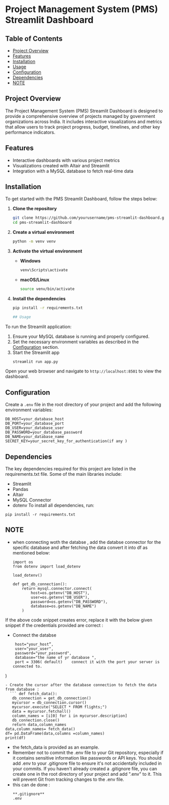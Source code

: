 # Project Management System (PMS) Streamlit Dashboard

## Table of Contents
- [Project Overview](#project-overview)
- [Features](#features)
- [Installation](#installation)
- [Usage](#usage)
- [Configuration](#configuration)
- [Dependencies](#dependencies)
- [NOTE](#note)

## Project Overview
The Project Management System (PMS) Streamlit Dashboard is designed to provide a comprehensive overview of projects managed by government organizations across India. It includes interactive visualizations and metrics that allow users to track project progress, budget, timelines, and other key performance indicators.

## Features   
- Interactive dashboards with various project metrics
- Visualizations created with Altair and Streamlit
- Integration with a MySQL database to fetch real-time data

## Installation
To get started with the PMS Streamlit Dashboard, follow the steps below:

1. **Clone the repository**
    ```sh
    git clone https://github.com/yourusername/pms-streamlit-dashboard.git
    cd pms-streamlit-dashboard
    ```

2. **Create a virtual environment**
    ```sh
    python -m venv venv
    ```

3. **Activate the virtual environment**
    - **Windows**
        ```sh
        venv\Scripts\activate
        ```
    - **macOS/Linux**
        ```sh
        source venv/bin/activate
        ```

4. **Install the dependencies**
    ```sh
    pip install -r requirements.txt

    ## Usage
To run the Streamlit application:

1. Ensure your MySQL database is running and properly configured.
2. Set the necessary environment variables as described in the [Configuration](#configuration) section.
3. Start the Streamlit app
    ```sh
    streamlit run app.py
    ```

Open your web browser and navigate to `http://localhost:8501` to view the dashboard.

## Configuration
Create a `.env` file in the root directory of your project and add the following environment variables:

```plaintext
DB_HOST=your_database_host
DB_PORT=your_database_port
DB_USER=your_database_user
DB_PASSWORD=your_database_password
DB_NAME=your_database_name
SECRET_KEY=your_secret_key_for_authentication(if any )
```
## Dependencies
The key dependencies required for this project are listed in the requirements.txt file. Some of the main libraries include:

- Streamlit
- Pandas
- Altair
- MySQL Connector
- dotenv
To install all dependencies, run:
```
pip install -r requirements.txt
```
## NOTE 
- when connecting woth the databse , add the databse connector for the specific database and after fetching the data convert it into df as mentioned below:
   ```import mysql.connector
   import os
   from dotenv import load_dotenv

   load_dotenv()

   def get_db_connection():
       return mysql.connector.connect(
           host=os.getenv("DB_HOST"),
           user=os.getenv("DB_USER"),
           password=os.getenv("DB_PASSWORD"),
           database=os.getenv("DB_NAME")
       )
   ```

If the above code snippet creates error, replace it with the below given snippet if the credentials provided are correct  :
- Connect the databse
   ```mydb = mysql.connector.connect(
    host="your_host”,
    user="your_user",
    password="your_password",
    database="the name of yr database ",
    port = 3306( default)    connect it with the port your server is connected to.
)
 ```
 - Create the cursor after the database connection to fetch the data from database :
   ``` def fetch_data():
    db_connection = get_db_connection()
    mycursor = db_connection.cursor()
    mycursor.execute("SELECT * FROM flights;")
    data = mycursor.fetchall()
    column_names = [i[0] for i in mycursor.description]
    db_connection.close()
    return data,column_names
data,column_names= fetch_data()
df= pd.DataFrame(data,columns =column_names)
print(df)
 ```
- the fetch_data is provided as an example.
- Remember not to commit the .env file to your Git repository, especially if it contains sensitive information like passwords or API keys. You should add .env to your .gitignore file to ensure it's not accidentally included in your commits. If you haven't already created a .gitignore file, you can create one in the root directory of your project and add ".env" to it. This will prevent Git from tracking changes to the .env file.
- this can de done :
  ```
  **.gitignore**
  .env
   ```
   
